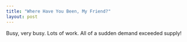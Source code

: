 ```yaml
---
title: "Where Have You Been, My Friend?"
layout: post
---
```


Busy, very busy. Lots of work. All of a sudden demand exceeded supply!
